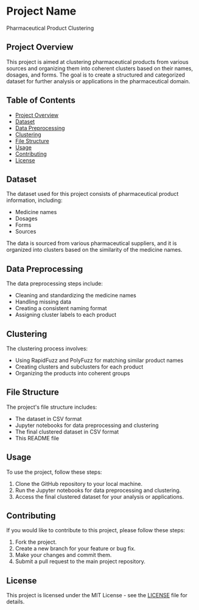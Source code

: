# Project Name

Pharmaceutical Product Clustering

## Project Overview

This project is aimed at clustering pharmaceutical products from various sources and organizing them into coherent clusters based on their names, dosages, and forms. The goal is to create a structured and categorized dataset for further analysis or applications in the pharmaceutical domain.

## Table of Contents

- [Project Overview](#project-overview)
- [Dataset](#dataset)
- [Data Preprocessing](#data-preprocessing)
- [Clustering](#clustering)
- [File Structure](#file-structure)
- [Usage](#usage)
- [Contributing](#contributing)
- [License](#license)

## Dataset

The dataset used for this project consists of pharmaceutical product information, including:
- Medicine names
- Dosages
- Forms
- Sources

The data is sourced from various pharmaceutical suppliers, and it is organized into clusters based on the similarity of the medicine names.

## Data Preprocessing

The data preprocessing steps include:
- Cleaning and standardizing the medicine names
- Handling missing data
- Creating a consistent naming format
- Assigning cluster labels to each product

## Clustering

The clustering process involves:
- Using RapidFuzz and PolyFuzz for matching similar product names
- Creating clusters and subclusters for each product
- Organizing the products into coherent groups

## File Structure

The project's file structure includes:
- The dataset in CSV format
- Jupyter notebooks for data preprocessing and clustering
- The final clustered dataset in CSV format
- This README file

## Usage

To use the project, follow these steps:
1. Clone the GitHub repository to your local machine.
2. Run the Jupyter notebooks for data preprocessing and clustering.
3. Access the final clustered dataset for your analysis or applications.

## Contributing

If you would like to contribute to this project, please follow these steps:
1. Fork the project.
2. Create a new branch for your feature or bug fix.
3. Make your changes and commit them.
4. Submit a pull request to the main project repository.

## License

This project is licensed under the MIT License - see the [LICENSE](LICENSE) file for details.

